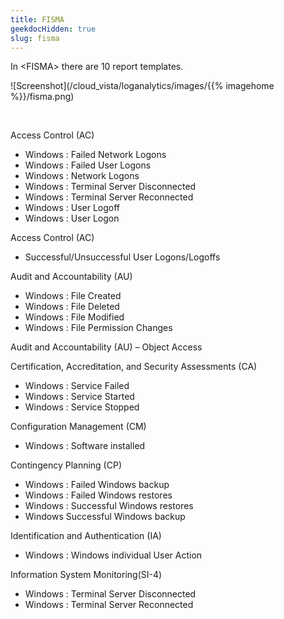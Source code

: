 ```yaml
---
title: FISMA
geekdocHidden: true
slug: fisma
---
```


In \<FISMA> there are 10 report templates.

![Screenshot](/cloud_vista/loganalytics/images/{{% imagehome %}}/fisma.png)

&nbsp;

Access Control (AC)
* Windows : Failed Network Logons
* Windows : Failed User Logons
* Windows : Network Logons
* Windows : Terminal Server Disconnected
* Windows : Terminal Server Reconnected
* Windows : User Logoff
* Windows : User Logon

Access Control (AC)
* Successful/Unsuccessful User Logons/Logoffs

Audit and Accountability (AU)
* Windows : File Created
* Windows : File Deleted
* Windows : File Modified
* Windows : File Permission Changes

Audit and Accountability (AU) – Object Access

Certification, Accreditation, and Security Assessments (CA)
* Windows : Service Failed
* Windows : Service Started
* Windows : Service Stopped

Configuration Management (CM)
* Windows : Software installed

Contingency Planning (CP)
* Windows : Failed Windows backup
* Windows : Failed Windows restores
* Windows : Successful Windows restores
* Windows  Successful Windows backup

Identification and Authentication (IA)
* Windows : Windows individual User Action

Information System Monitoring(SI-4)
* Windows : Terminal Server Disconnected
* Windows : Terminal Server Reconnected



